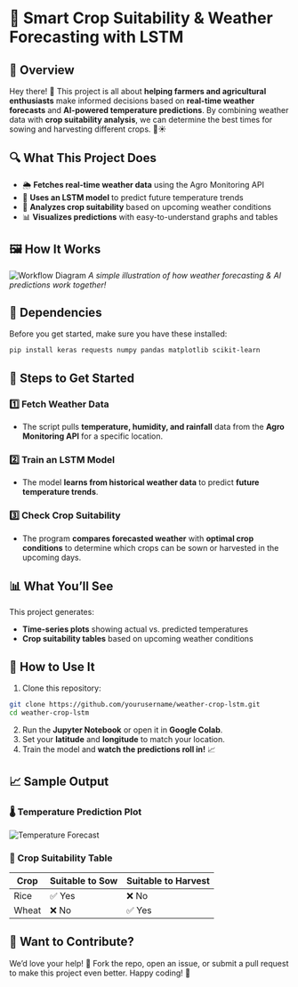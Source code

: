 # 🌾 Smart Crop Suitability & Weather Forecasting with LSTM

## 📌 Overview
Hey there! 👋 This project is all about **helping farmers and agricultural enthusiasts** make informed decisions based on **real-time weather forecasts** and **AI-powered temperature predictions**. By combining weather data with **crop suitability analysis**, we can determine the best times for sowing and harvesting different crops. 🌱☀️

## 🔍 What This Project Does
- 🌦️ **Fetches real-time weather data** using the Agro Monitoring API
- 🤖 **Uses an LSTM model** to predict future temperature trends
- 🌾 **Analyzes crop suitability** based on upcoming weather conditions
- 📊 **Visualizes predictions** with easy-to-understand graphs and tables

## 🖼️ How It Works
![Workflow Diagram](https://upload.wikimedia.org/wikipedia/commons/5/54/Weather_forecasting_process.png)
*A simple illustration of how weather forecasting & AI predictions work together!*

## 📜 Dependencies
Before you get started, make sure you have these installed:
```bash
pip install keras requests numpy pandas matplotlib scikit-learn
```

## 🚀 Steps to Get Started
### 1️⃣ Fetch Weather Data
- The script pulls **temperature, humidity, and rainfall** data from the **Agro Monitoring API** for a specific location.

### 2️⃣ Train an LSTM Model
- The model **learns from historical weather data** to predict **future temperature trends**.

### 3️⃣ Check Crop Suitability
- The program **compares forecasted weather** with **optimal crop conditions** to determine which crops can be sown or harvested in the upcoming days.

## 📊 What You’ll See
This project generates:
- **Time-series plots** showing actual vs. predicted temperatures
- **Crop suitability tables** based on upcoming weather conditions

## 📌 How to Use It
1. Clone this repository:
```bash
git clone https://github.com/yourusername/weather-crop-lstm.git
cd weather-crop-lstm
```
2. Run the **Jupyter Notebook** or open it in **Google Colab**.
3. Set your **latitude** and **longitude** to match your location.
4. Train the model and **watch the predictions roll in!** 📈

## 📈 Sample Output
### 🌡️ Temperature Prediction Plot
![Temperature Forecast](https://upload.wikimedia.org/wikipedia/commons/8/89/Time_series_temperature_prediction_example.png)

### 🌱 Crop Suitability Table
| Crop   | Suitable to Sow | Suitable to Harvest |
|--------|---------------|------------------|
| Rice   | ✅ Yes        | ❌ No            |
| Wheat  | ❌ No         | ✅ Yes           |


## 🙌 Want to Contribute?
We’d love your help! 🤝 Fork the repo, open an issue, or submit a pull request to make this project even better. Happy coding! 🚀

